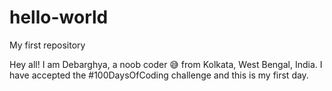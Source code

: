 # hello-world
My first repository

Hey all! 
I am Debarghya, a noob coder 😅 from Kolkata, West Bengal, India. 
I have accepted the #100DaysOfCoding challenge and this is my first day. 
